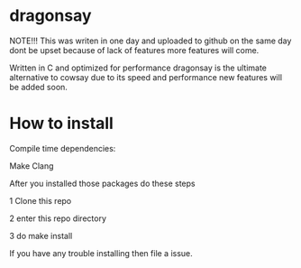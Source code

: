 # dragonsay
NOTE!!!
This was writen in one day and uploaded to github on the same day dont be upset because of lack of features more features will come.

Written in C and optimized for performance dragonsay is the ultimate alternative to cowsay due to its speed and performance new features will be added soon.




# How to install

Compile time dependencies:

Make
Clang

After you installed those packages do these steps

 1 Clone this repo

 2 enter this repo directory
 
 3 do make install
 
 If you have any trouble installing then file a issue.
